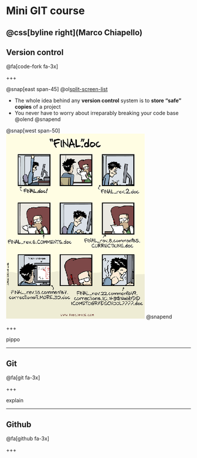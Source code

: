 # Mini GIT course

@css[byline right](Marco Chiapello)
---
## Version control

@fa[code-fork fa-3x]

+++


@snap[east span-45]
@ol[split-screen-list](false)
- The whole idea behind any **version control** system is to **store “safe” copies** of a project 
- You never have to worry about irreparably breaking your code base
@olend
@snapend

@snap[west span-50]
![Logo](assets/img/phd101212s.png)
@snapend

+++

pippo

---

## Git

@fa[git fa-3x]

+++

explain

---

## Github

@fa[github fa-3x]

+++


